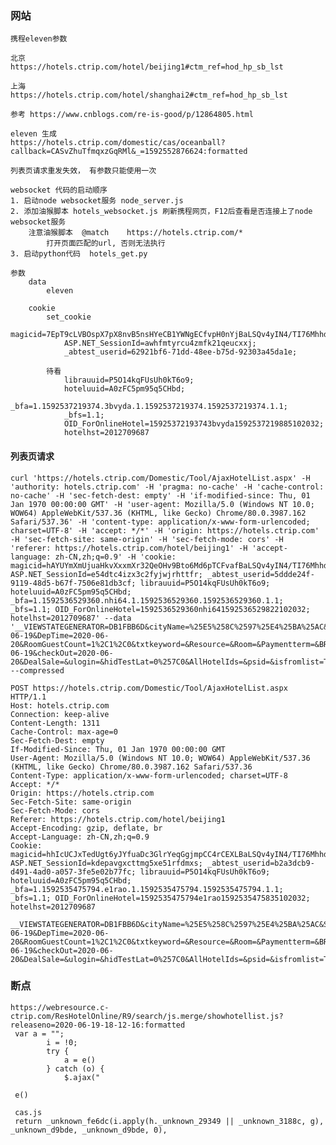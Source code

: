 
### 网站
    携程eleven参数
    
    北京
    https://hotels.ctrip.com/hotel/beijing1#ctm_ref=hod_hp_sb_lst
    
    上海
    https://hotels.ctrip.com/hotel/shanghai2#ctm_ref=hod_hp_sb_lst
    
    参考 https://www.cnblogs.com/re-is-good/p/12864805.html
    
    eleven 生成
    https://hotels.ctrip.com/domestic/cas/oceanball?callback=CASvZhuTfmqxzGqRMl&_=1592552876624:formatted
    
    列表页请求重发失效， 有参数只能使用一次
    
    websocket 代码的启动顺序
    1. 启动node websocket服务 node_server.js
    2. 添加油猴脚本 hotels_websocket.js 刷新携程网页，F12后查看是否连接上了node websocket服务
        注意油猴脚本  @match    https://hotels.ctrip.com/*
            打开页面匹配的url, 否则无法执行
    3. 启动python代码  hotels_get.py
    
    参数
        data 
            eleven
            
        cookie 
            set_cookie
                magicid=7EpT9cLVBOspX7pX8nvB5nsHYeCB1YWNgECfvpH0nYjBaLSQv4yIN4/TI76Mhhde;
                ASP.NET_SessionId=awhfmtyrcu4zmfk21qeucxxj; 
                _abtest_userid=62921bf6-71dd-48ee-b75d-92303a45da1e;
            
            待看
                librauuid=P5O14kqFUsUh0kT6o9; 
                hoteluuid=A0zFC5pm95q5CHbd; 
                _bfa=1.1592537219374.3bvyda.1.1592537219374.1592537219374.1.1; 
                _bfs=1.1; 
                OID_ForOnlineHotel=15925372193743bvyda1592537219885102032; 
                hotelhst=2012709687
    
#### 列表页请求
    curl 'https://hotels.ctrip.com/Domestic/Tool/AjaxHotelList.aspx' -H 'authority: hotels.ctrip.com' -H 'pragma: no-cache' -H 'cache-control: no-cache' -H 'sec-fetch-dest: empty' -H 'if-modified-since: Thu, 01 Jan 1970 00:00:00 GMT' -H 'user-agent: Mozilla/5.0 (Windows NT 10.0; WOW64) AppleWebKit/537.36 (KHTML, like Gecko) Chrome/80.0.3987.162 Safari/537.36' -H 'content-type: application/x-www-form-urlencoded; charset=UTF-8' -H 'accept: */*' -H 'origin: https://hotels.ctrip.com' -H 'sec-fetch-site: same-origin' -H 'sec-fetch-mode: cors' -H 'referer: https://hotels.ctrip.com/hotel/beijing1' -H 'accept-language: zh-CN,zh;q=0.9' -H 'cookie: magicid=hAYUYmXmUjuaHkvXxxmXr32QeOHv9Bto6Md6pTCFvafBaLSQv4yIN4/TI76Mhhde; ASP.NET_SessionId=e54dtc4izx3c2fyjwjrhttfr; _abtest_userid=5ddde24f-9119-48d5-b67f-7506e81db3cf; librauuid=P5O14kqFUsUh0kT6o9; hoteluuid=A0zFC5pm95q5CHbd; _bfa=1.1592536529360.nhi64.1.1592536529360.1592536529360.1.1; _bfs=1.1; OID_ForOnlineHotel=1592536529360nhi641592536529822102032; hotelhst=2012709687' --data '__VIEWSTATEGENERATOR=DB1FBB6D&cityName=%25E5%258C%2597%25E4%25BA%25AC&StartTime=2020-06-19&DepTime=2020-06-20&RoomGuestCount=1%2C1%2C0&txtkeyword=&Resource=&Room=&Paymentterm=&BRev=&Minstate=&PromoteType=&PromoteDate=&operationtype=NEWHOTELORDER&PromoteStartDate=&PromoteEndDate=&OrderID=&RoomNum=&IsOnlyAirHotel=F&cityId=1&cityPY=beijing&cityCode=010&cityLat=39.9105329229&cityLng=116.413784021&positionArea=&positionId=&hotelposition=&keyword=&hotelId=&htlPageView=0&hotelType=F&hasPKGHotel=F&requestTravelMoney=F&isusergiftcard=F&useFG=F&HotelEquipment=&priceRange=-2&hotelBrandId=&promotion=F&prepay=F&IsCanReserve=F&OrderBy=99&OrderType=&k1=&k2=&CorpPayType=&viewType=&checkIn=2020-06-19&checkOut=2020-06-20&DealSale=&ulogin=&hidTestLat=0%257C0&AllHotelIds=&psid=&isfromlist=T&ubt_price_key=htl_search_noresult_promotion&showwindow=&defaultcoupon=&isHuaZhu=False&hotelPriceLow=&unBookHotelTraceCode=&showTipFlg=&traceAdContextId=&allianceid=0&sid=0&pyramidHotels=&hotelIds=&markType=0&page=1&zone=&location=&type=&brand=&group=&feature=&equip=&bed=&breakfast=&other=&star=&sl=&s=&l=&price=&a=0&keywordLat=&keywordLon=&contrast=0&PaymentType=&CtripService=&promotionf=&allpoint=&page_id_forlog=102032&contyped=0&productcode=&eleven=6928f9bd705bc06d5828845fe204cec4971aa8fef0d67122ef0121ac1f973fd0_3321316024' --compressed

    POST https://hotels.ctrip.com/Domestic/Tool/AjaxHotelList.aspx HTTP/1.1
    Host: hotels.ctrip.com
    Connection: keep-alive
    Content-Length: 1311
    Cache-Control: max-age=0
    Sec-Fetch-Dest: empty
    If-Modified-Since: Thu, 01 Jan 1970 00:00:00 GMT
    User-Agent: Mozilla/5.0 (Windows NT 10.0; WOW64) AppleWebKit/537.36 (KHTML, like Gecko) Chrome/80.0.3987.162 Safari/537.36
    Content-Type: application/x-www-form-urlencoded; charset=UTF-8
    Accept: */*
    Origin: https://hotels.ctrip.com
    Sec-Fetch-Site: same-origin
    Sec-Fetch-Mode: cors
    Referer: https://hotels.ctrip.com/hotel/beijing1
    Accept-Encoding: gzip, deflate, br
    Accept-Language: zh-CN,zh;q=0.9
    Cookie: magicid=hhIcUCJxTedUgt6yJYfuaDc3GlrYeqGgjmpCC4rCEXLBaLSQv4yIN4/TI76Mhhde; ASP.NET_SessionId=kdepavgxcttmg5xe51rfdmxs; _abtest_userid=b2a3dcb9-d491-4ad0-a057-3fe5e02b77fc; librauuid=P5O14kqFUsUh0kT6o9; hoteluuid=A0zFC5pm95q5CHbd; _bfa=1.1592535475794.e1rao.1.1592535475794.1592535475794.1.1; _bfs=1.1; OID_ForOnlineHotel=1592535475794e1rao1592535475835102032; hotelhst=2012709687
    
    __VIEWSTATEGENERATOR=DB1FBB6D&cityName=%25E5%258C%2597%25E4%25BA%25AC&StartTime=2020-06-19&DepTime=2020-06-20&RoomGuestCount=1%2C1%2C0&txtkeyword=&Resource=&Room=&Paymentterm=&BRev=&Minstate=&PromoteType=&PromoteDate=&operationtype=NEWHOTELORDER&PromoteStartDate=&PromoteEndDate=&OrderID=&RoomNum=&IsOnlyAirHotel=F&cityId=1&cityPY=beijing&cityCode=010&cityLat=39.9105329229&cityLng=116.413784021&positionArea=&positionId=&hotelposition=&keyword=&hotelId=&htlPageView=0&hotelType=F&hasPKGHotel=F&requestTravelMoney=F&isusergiftcard=F&useFG=F&HotelEquipment=&priceRange=-2&hotelBrandId=&promotion=F&prepay=F&IsCanReserve=F&OrderBy=99&OrderType=&k1=&k2=&CorpPayType=&viewType=&checkIn=2020-06-19&checkOut=2020-06-20&DealSale=&ulogin=&hidTestLat=0%257C0&AllHotelIds=&psid=&isfromlist=T&ubt_price_key=htl_search_noresult_promotion&showwindow=&defaultcoupon=&isHuaZhu=False&hotelPriceLow=&unBookHotelTraceCode=&showTipFlg=&traceAdContextId=&allianceid=0&sid=0&pyramidHotels=&hotelIds=&markType=0&page=1&zone=&location=&type=&brand=&group=&feature=&equip=&bed=&breakfast=&other=&star=&sl=&s=&l=&price=&a=0&keywordLat=&keywordLon=&contrast=0&PaymentType=&CtripService=&promotionf=&allpoint=&page_id_forlog=102032&contyped=0&productcode=&eleven=e59961a59e5f0214015872c433fd7cadf728521d2d047d9cebc7819e538f85c5_3321276259
   
### 断点

    https://webresource.c-ctrip.com/ResHotelOnline/R9/search/js.merge/showhotellist.js?releaseno=2020-06-19-18-12-16:formatted
     var a = "";
            i = !0;
            try {
                a = e()
            } catch (o) {
                $.ajax("
     
     e() 
     
     cas.js
     return _unknown_fe6dc(i.apply(h._unknown_29349 || _unknown_3188c, g), _unknown_d9bde, _unknown_d9bde, 0),